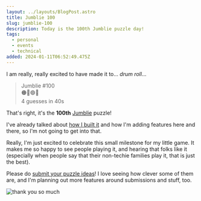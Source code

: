 ```yaml
---
layout: ../layouts/BlogPost.astro
title: Jumblie 100
slug: jumblie-100
description: Today is the 100th Jumblie puzzle day!
tags:
  - personal
  - events
  - technical
added: 2024-01-11T06:52:49.475Z
---
```


I am really, really excited to have made it to... _drum roll_...

> Jumblie #100  
> 🟠🔴🟢🔵  
> 4 guesses in 40s

That's right, it's the **100th** [Jumblie](https://jumblie.com/) puzzle!

I've already talked about [how I built it](https://blog.cassidoo.co/post/jumblie-build-log/) and how I'm adding features here and there, so I'm not going to get into that.

Really, I'm just excited to celebrate this small milestone for my little game. It makes me so happy to see people playing it, and hearing that folks like it (especially when people say that their non-techie families play it, that is just the best).

Please do [submit your puzzle ideas](https://jumblie.com/suggest/)! I love seeing how clever some of them are, and I'm planning out more features around submissions and stuff, too.

![thank you so much](/assets/thank-you-jumblie.png)
